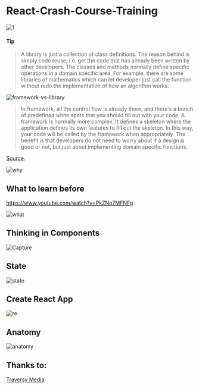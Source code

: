 # React-Crash-Course-Training

![1](https://user-images.githubusercontent.com/17273449/85920893-6c44e300-b880-11ea-819f-720cc08186d4.JPG) 














#### Tip
> A library is just a collection of class definitions. The reason behind is simply code reuse, i.e. get the code that has already been written by other developers. The classes and methods normally define specific operations in a domain specific area. For example, there are some libraries of mathematics which can let developer just call the function without redo the implementation of how an algorithm works.

![framework-vs-library](https://user-images.githubusercontent.com/17273449/85921090-1d984880-b882-11ea-8007-5937c08ec3e2.png)

> In framework, all the control flow is already there, and there's a bunch of predefined white spots that you should fill out with your code. A framework is normally more complex. It defines a skeleton where the application defines its own features to fill out the skeleton. In this way, your code will be called by the framework when appropriately. The benefit is that developers do not need to worry about if a design is good or not, but just about implementing domain specific functions.

[Source](https://www.programcreek.com/2011/09/what-is-the-difference-between-a-java-library-and-a-framework/).


![why](https://user-images.githubusercontent.com/17273449/85921168-d8284b00-b882-11ea-81ba-d970e2949b99.JPG)


## What to learn before

https://www.youtube.com/watch?v=PkZNo7MFNFg

![what](https://user-images.githubusercontent.com/17273449/85921209-54bb2980-b883-11ea-9146-79d9d3f26077.JPG)


## Thinking in Components 
![Capture](https://user-images.githubusercontent.com/17273449/85921366-91d3eb80-b884-11ea-9971-629c9fc881ee.JPG)

## State
![state](https://user-images.githubusercontent.com/17273449/85921384-b16b1400-b884-11ea-81af-a52f88005c83.JPG)

## Create React App
![re](https://user-images.githubusercontent.com/17273449/85921436-060e8f00-b885-11ea-85bb-83d2d1cfa42d.JPG)

## Anatomy 
![anatomy](https://user-images.githubusercontent.com/17273449/85921495-669dcc00-b885-11ea-9913-8ebafbfaa70b.JPG)

## Thanks to: 
[Traversy Media](https://www.youtube.com/watch?v=sBws8MSXN7A&t=4588s)